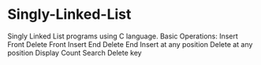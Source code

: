 # Singly-Linked-List
Singly Linked List programs using C language.
Basic Operations:
  Insert Front
  Delete Front
  Insert End
  Delete End
  Insert at any position
  Delete at any position
  Display
  Count
  Search
  Delete key
